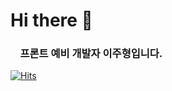 # Hi there 👋

### &nbsp;&nbsp;&nbsp;&nbsp;프론트 예비 개발자 이주형입니다.


[![Hits](https://hits.seeyoufarm.com/api/count/incr/badge.svg?url=https%3A%2F%2Fgithub.com%2Fjumpinghill&count_bg=%2379C83D&title_bg=%23346198&icon=&icon_color=%23E7E7E7&title=hits&edge_flat=false)](https://hits.seeyoufarm.com)

<!--
**jumpinghill/jumpinghill** is a ✨ _special_ ✨ repository because its `README.md` (this file) appears on your GitHub profile.

Here are some ideas to get you started:

- 🔭 I’m currently working on ...
- 🌱 I’m currently learning ...
- 👯 I’m looking to collaborate on ...
- 🤔 I’m looking for help with ...
- 💬 Ask me about ...
- 📫 How to reach me: ...
- 😄 Pronouns: ...
- ⚡ Fun fact: ...
-->
